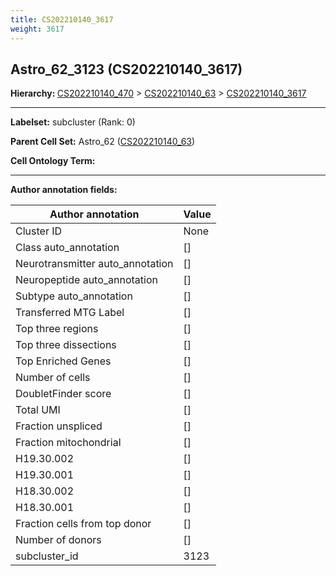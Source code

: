 ```yaml
---
title: CS202210140_3617
weight: 3617
---
```

## Astro_62_3123 (CS202210140_3617)
<b>Hierarchy: </b>
[CS202210140_470](https://purl.brain-bican.org/taxonomy/CS202210140#CS202210140_470) >
[CS202210140_63](https://purl.brain-bican.org/taxonomy/CS202210140#CS202210140_63) >
[CS202210140_3617](https://purl.brain-bican.org/taxonomy/CS202210140#CS202210140_3617)

---


**Labelset:** subcluster (Rank: 0)

**Parent Cell Set:** Astro_62 ([CS202210140_63](https://purl.brain-bican.org/taxonomy/CS202210140#CS202210140_63))



**Cell Ontology Term:** 

[MARKER GENES.]: #


---

[TRANSFERRED ANNOTATIONS.]: #


[AUTHOR ANNOTATION FIELDS.]: #


**Author annotation fields:**

| Author annotation | Value |
|-------------------|-------|
|Cluster ID|None|
|Class auto_annotation|[]|
|Neurotransmitter auto_annotation|[]|
|Neuropeptide auto_annotation|[]|
|Subtype auto_annotation|[]|
|Transferred MTG Label|[]|
|Top three regions|[]|
|Top three dissections|[]|
|Top Enriched Genes|[]|
|Number of cells|[]|
|DoubletFinder score|[]|
|Total UMI|[]|
|Fraction unspliced|[]|
|Fraction mitochondrial|[]|
|H19.30.002|[]|
|H19.30.001|[]|
|H18.30.002|[]|
|H18.30.001|[]|
|Fraction cells from top donor|[]|
|Number of donors|[]|
|subcluster_id|3123|
